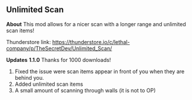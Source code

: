 ## Unlimited Scan
**About**
This mod allows for a nicer scan with a  longer range and unlimited scan items!

Thunderstore link: https://thunderstore.io/c/lethal-company/p/TheSecretDev/Unlimited_Scan/

**Updates**
**1.1.0**
Thanks for 1000 downloads!
 1. Fixed the issue were scan items appear in front of you when they are behind you.
 2. Added unlimited scan items
 3. A small amount of scanning through walls (it is not to OP)
